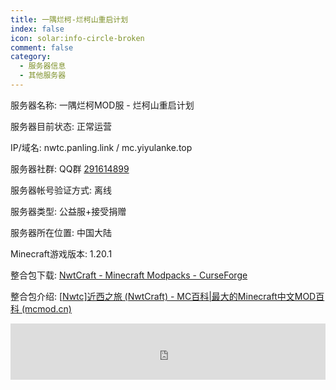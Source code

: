```yaml
---
title: 一隅烂柯-烂柯山重启计划
index: false
icon: solar:info-circle-broken
comment: false
category:
  - 服务器信息
  - 其他服务器
---
```


 服务器名称: 一隅烂柯MOD服 - 烂柯山重启计划

服务器目前状态: 正常运营

IP/域名: nwtc.panling.link / mc.yiyulanke.top

服务器社群: QQ群 [291614899](http://qm.qq.com/cgi-bin/qm/qr?_wv=1027&k=3GqsajkBDPb_i1XjxUwRlv1L9oX7cCTL&authKey=ziPRaeDcJRHemOVPcOfQep3zzgLDyVQfw9jrAj0UhsryVHWqrOXIqp1T1i8Dm3Ku&noverify=0&group_code=291614899)

服务器帐号验证方式: 离线

服务器类型: 公益服+接受捐赠

服务器所在位置: 中国大陆



Minecraft游戏版本: 1.20.1

整合包下载: [NwtCraft - Minecraft Modpacks - CurseForge](https://www.curseforge.com/minecraft/modpacks/nwtcraft)

整合包介绍: [[Nwtc\]近西之旅 (NwtCraft) - MC百科|最大的Minecraft中文MOD百科 (mcmod.cn)](https://www.mcmod.cn/modpack/691.html)



<iframe style="width:728px;height:90px;max-width:100%;border:none;display:block;margin:auto" src="https://namemc.com/server/mc.yiyulanke.top/embed" width="728" height="90"></iframe>